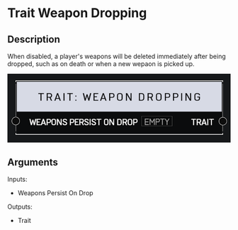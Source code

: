 # Trait Weapon Dropping

## Description

When disabled, a player's weapons will be deleted immediately after being dropped, such as on death or when a new wepaon is picked up.

![Trait Weapon Dropping](../../.gitbook/assets/images/scripting/traits/trait-weapon-dropping.png)

## Arguments

Inputs:

* Weapons Persist On Drop

Outputs:

* Trait

